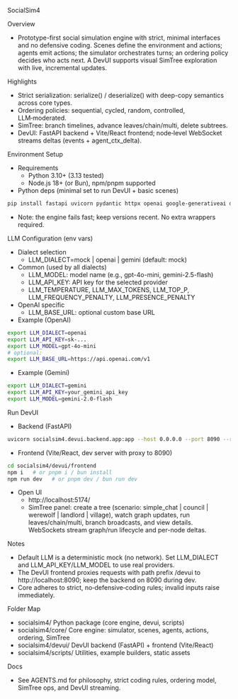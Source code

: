 SocialSim4

Overview
- Prototype-first social simulation engine with strict, minimal interfaces and no defensive coding. Scenes define the environment and actions; agents emit actions; the simulator orchestrates turns; an ordering policy decides who acts next. A DevUI supports visual SimTree exploration with live, incremental updates.

Highlights
- Strict serialization: serialize() / deserialize() with deep-copy semantics across core types.
- Ordering policies: sequential, cycled, random, controlled, LLM‑moderated.
- SimTree: branch timelines, advance leaves/chain/multi, delete subtrees.
- DevUI: FastAPI backend + Vite/React frontend; node‑level WebSocket streams deltas (events + agent_ctx_delta).

Environment Setup
- Requirements
  - Python 3.10+ (3.13 tested)
  - Node.js 18+ (or Bun), npm/pnpm supported
- Python deps (minimal set to run DevUI + basic scenes)
  
```bash
pip install fastapi uvicorn pydantic httpx openai google-generativeai ddgs trafilatura
```

- Note: the engine fails fast; keep versions recent. No extra wrappers required.

LLM Configuration (env vars)
- Dialect selection
  - LLM_DIALECT=mock | openai | gemini (default: mock)
- Common (used by all dialects)
  - LLM_MODEL: model name (e.g., gpt-4o-mini, gemini-2.5-flash)
  - LLM_API_KEY: API key for the selected provider
  - LLM_TEMPERATURE, LLM_MAX_TOKENS, LLM_TOP_P, LLM_FREQUENCY_PENALTY, LLM_PRESENCE_PENALTY
- OpenAI specific
  - LLM_BASE_URL: optional custom base URL
- Example (OpenAI)

```bash
export LLM_DIALECT=openai
export LLM_API_KEY=sk-...
export LLM_MODEL=gpt-4o-mini
# optional:
export LLM_BASE_URL=https://api.openai.com/v1
```

- Example (Gemini)

```bash
export LLM_DIALECT=gemini
export LLM_API_KEY=your_gemini_api_key
export LLM_MODEL=gemini-2.0-flash
```

Run DevUI
- Backend (FastAPI)

```bash
uvicorn socialsim4.devui.backend.app:app --host 0.0.0.0 --port 8090 --reload
```

- Frontend (Vite/React, dev server with proxy to 8090)

```bash
cd socialsim4/devui/frontend
npm i   # or pnpm i / bun install
npm run dev   # or pnpm dev / bun run dev
```
- Open UI
  - http://localhost:5174/
  - SimTree panel: create a tree (scenario: simple_chat | council | werewolf | landlord | village), watch graph updates, run leaves/chain/multi, branch broadcasts, and view details. WebSockets stream graph/run lifecycle and per-node deltas.

Notes
- Default LLM is a deterministic mock (no network). Set LLM_DIALECT and LLM_API_KEY/LLM_MODEL to use real providers.
- The DevUI frontend proxies requests with path prefix /devui to http://localhost:8090; keep the backend on 8090 during dev.
- Core adheres to strict, no‑defensive‑coding rules; invalid inputs raise immediately.

Folder Map
- socialsim4/         Python package (core engine, devui, scripts)
- socialsim4/core/    Core engine: simulator, scenes, agents, actions, ordering, SimTree
- socialsim4/devui/   DevUI backend (FastAPI) + frontend (Vite/React)
- socialsim4/scripts/ Utilities, example builders, static assets

Docs
- See AGENTS.md for philosophy, strict coding rules, ordering model, SimTree ops, and DevUI streaming.
